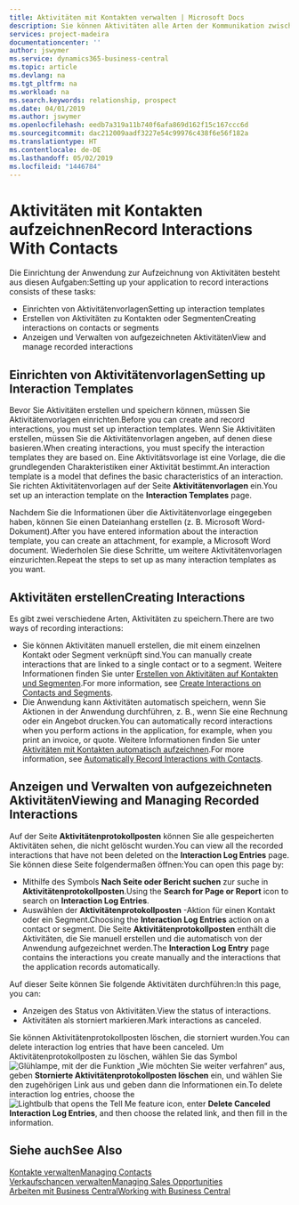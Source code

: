 ```yaml
---
title: Aktivitäten mit Kontakten verwalten | Microsoft Docs
description: Sie können Aktivitäten alle Arten der Kommunikation zwischen Ihrem Unternehmen und Ihren Kontakten aufzeichnen, uum Beispiel Briefe, Fax, E-Mail, Telefon, Besprechungen usw.
services: project-madeira
documentationcenter: ''
author: jswymer
ms.service: dynamics365-business-central
ms.topic: article
ms.devlang: na
ms.tgt_pltfrm: na
ms.workload: na
ms.search.keywords: relationship, prospect
ms.date: 04/01/2019
ms.author: jswymer
ms.openlocfilehash: eedb7a319a11b740f6afa869d162f15c167ccc6d
ms.sourcegitcommit: dac212009aadf3227e54c99976c438f6e56f182a
ms.translationtype: HT
ms.contentlocale: de-DE
ms.lasthandoff: 05/02/2019
ms.locfileid: "1446784"
---
```

# <a name="record-interactions-with-contacts"></a><span data-ttu-id="d4eb7-103">Aktivitäten mit Kontakten aufzeichnen</span><span class="sxs-lookup"><span data-stu-id="d4eb7-103">Record Interactions With Contacts</span></span>
<span data-ttu-id="d4eb7-104">Die Einrichtung der Anwendung zur Aufzeichnung von Aktivitäten besteht aus diesen Aufgaben:</span><span class="sxs-lookup"><span data-stu-id="d4eb7-104">Setting up your application to record interactions consists of these tasks:</span></span>

* <span data-ttu-id="d4eb7-105">Einrichten von Aktivitätenvorlagen</span><span class="sxs-lookup"><span data-stu-id="d4eb7-105">Setting up interaction templates</span></span>  
* <span data-ttu-id="d4eb7-106">Erstellen von Aktivitäten zu Kontakten oder Segmenten</span><span class="sxs-lookup"><span data-stu-id="d4eb7-106">Creating interactions on contacts or segments</span></span>  
* <span data-ttu-id="d4eb7-107">Anzeigen und Verwalten von aufgezeichneten Aktivitäten</span><span class="sxs-lookup"><span data-stu-id="d4eb7-107">View and manage recorded interactions</span></span>  

##  <a name="setting-up-interaction-templates"></a><span data-ttu-id="d4eb7-108">Einrichten von Aktivitätenvorlagen</span><span class="sxs-lookup"><span data-stu-id="d4eb7-108">Setting up Interaction Templates</span></span>
<span data-ttu-id="d4eb7-109">Bevor Sie Aktivitäten erstellen und speichern können, müssen Sie Aktivitätenvorlagen einrichten.</span><span class="sxs-lookup"><span data-stu-id="d4eb7-109">Before you can create and record interactions, you must set up interaction templates.</span></span> <span data-ttu-id="d4eb7-110">Wenn Sie Aktivitäten erstellen, müssen Sie die Aktivitätenvorlagen angeben, auf denen diese basieren.</span><span class="sxs-lookup"><span data-stu-id="d4eb7-110">When creating interactions, you must specify the interaction templates they are based on.</span></span> <span data-ttu-id="d4eb7-111">Eine Aktivitätsvorlage ist eine Vorlage, die die grundlegenden Charakteristiken einer Aktivität bestimmt.</span><span class="sxs-lookup"><span data-stu-id="d4eb7-111">An interaction template is a model that defines the basic characteristics of an interaction.</span></span>
<span data-ttu-id="d4eb7-112">Sie richten Aktivitätenvorlagen auf der Seite **Aktivitätenvorlagen** ein.</span><span class="sxs-lookup"><span data-stu-id="d4eb7-112">You set up an interaction template on the **Interaction Templates** page.</span></span>

<span data-ttu-id="d4eb7-113">Nachdem Sie die Informationen über die Aktivitätenvorlage eingegeben haben, können Sie einen Dateianhang erstellen (z. B. Microsoft Word-Dokument).</span><span class="sxs-lookup"><span data-stu-id="d4eb7-113">After you have entered information about the interaction template, you can create an attachment, for example, a Microsoft Word document.</span></span> <span data-ttu-id="d4eb7-114">Wiederholen Sie diese Schritte, um weitere Aktivitätenvorlagen einzurichten.</span><span class="sxs-lookup"><span data-stu-id="d4eb7-114">Repeat the steps to set up as many interaction templates as you want.</span></span>  

## <a name="creating-interactions"></a><span data-ttu-id="d4eb7-115">Aktivitäten erstellen</span><span class="sxs-lookup"><span data-stu-id="d4eb7-115">Creating Interactions</span></span>
<span data-ttu-id="d4eb7-116">Es gibt zwei verschiedene Arten, Aktivitäten zu speichern.</span><span class="sxs-lookup"><span data-stu-id="d4eb7-116">There are two ways of recording interactions:</span></span>

* <span data-ttu-id="d4eb7-117">Sie können Aktivitäten manuell erstellen, die mit einem einzelnen Kontakt oder Segment verknüpft sind.</span><span class="sxs-lookup"><span data-stu-id="d4eb7-117">You can manually create interactions that are linked to a single contact or to a segment.</span></span> <span data-ttu-id="d4eb7-118">Weitere Informationen finden Sie unter [Erstellen von Aktivitäten auf Kontakten und Segmenten](marketing-how-create-interactions.md).</span><span class="sxs-lookup"><span data-stu-id="d4eb7-118">For more information, see [Create Interactions on Contacts and Segments](marketing-how-create-interactions.md).</span></span>  
* <span data-ttu-id="d4eb7-119">Die Anwendung kann Aktivitäten automatisch speichern, wenn Sie Aktionen in der Anwendung durchführen, z. B., wenn Sie eine Rechnung oder ein Angebot drucken.</span><span class="sxs-lookup"><span data-stu-id="d4eb7-119">You can automatically record interactions when you perform actions in the application, for example, when you print an invoice, or quote.</span></span> <span data-ttu-id="d4eb7-120">Weitere Informationen finden Sie unter [Aktivitäten mit Kontakten automatisch aufzeichnen](marketing-auto-record-interactions.md).</span><span class="sxs-lookup"><span data-stu-id="d4eb7-120">For more information, see [Automatically Record Interactions with Contacts](marketing-auto-record-interactions.md).</span></span>

## <a name="viewing-and-managing-recorded-interactions"></a><span data-ttu-id="d4eb7-121">Anzeigen und Verwalten von aufgezeichneten Aktivitäten</span><span class="sxs-lookup"><span data-stu-id="d4eb7-121">Viewing and Managing Recorded Interactions</span></span>
<span data-ttu-id="d4eb7-122">Auf der Seite **Aktivitätenprotokollposten** können Sie alle gespeicherten Aktivitäten sehen, die nicht gelöscht wurden.</span><span class="sxs-lookup"><span data-stu-id="d4eb7-122">You can view all the recorded interactions that have not been deleted on the **Interaction Log Entries** page.</span></span> <span data-ttu-id="d4eb7-123">Sie können diese Seite folgendermaßen öffnen:</span><span class="sxs-lookup"><span data-stu-id="d4eb7-123">You can open this page by:</span></span>

* <span data-ttu-id="d4eb7-124">Mithilfe des Symbols **Nach Seite oder Bericht suchen** zur suche in **Aktivitätenprotokollposten**.</span><span class="sxs-lookup"><span data-stu-id="d4eb7-124">Using the **Search for Page or Report** icon to search on **Interaction Log Entries**.</span></span>
* <span data-ttu-id="d4eb7-125">Auswählen der **Aktivitätenprotokollposten** -Aktion für einen Kontakt oder ein Segment.</span><span class="sxs-lookup"><span data-stu-id="d4eb7-125">Choosing the **Interaction Log Entries** action on a contact or segment.</span></span>
  <span data-ttu-id="d4eb7-126">Die Seite **Aktivitätenprotokollposten** enthält die Aktivitäten, die Sie manuell erstellen und die automatisch von der Anwendung aufgezeichnet werden.</span><span class="sxs-lookup"><span data-stu-id="d4eb7-126">The **Interaction Log Entry** page contains the interactions you create manually and the interactions that the application records automatically.</span></span>

<span data-ttu-id="d4eb7-127">Auf dieser Seite können Sie folgende Aktivitäten durchführen:</span><span class="sxs-lookup"><span data-stu-id="d4eb7-127">In this page, you can:</span></span>

* <span data-ttu-id="d4eb7-128">Anzeigen des Status von Aktivitäten.</span><span class="sxs-lookup"><span data-stu-id="d4eb7-128">View the status of interactions.</span></span>
* <span data-ttu-id="d4eb7-129">Aktivitäten als storniert markieren.</span><span class="sxs-lookup"><span data-stu-id="d4eb7-129">Mark interactions as canceled.</span></span>

<span data-ttu-id="d4eb7-130">Sie können Aktivitätenprotokollposten löschen, die storniert wurden.</span><span class="sxs-lookup"><span data-stu-id="d4eb7-130">You can delete interaction log entries that have been canceled.</span></span> <span data-ttu-id="d4eb7-131">Um Aktivitätenprotokollposten zu löschen, wählen Sie das Symbol ![Glühlampe, mit der die Funktion „Wie möchten Sie weiter verfahren“](media/ui-search/search_small.png "Glühlampe, mit der die Funktion „Wie möchten Sie weiter verfahren") aus, geben **Stornierte Aktivitätenprotokollposten löschen** ein, und wählen Sie den zugehörigen Link aus und geben dann die Informationen ein.</span><span class="sxs-lookup"><span data-stu-id="d4eb7-131">To delete interaction log entries, choose the ![Lightbulb that opens the Tell Me feature](media/ui-search/search_small.png "Tell me what you want to do") icon, enter **Delete Canceled Interaction Log Entries**, and then choose the related link, and then fill in the information.</span></span>

## <a name="see-also"></a><span data-ttu-id="d4eb7-132">Siehe auch</span><span class="sxs-lookup"><span data-stu-id="d4eb7-132">See Also</span></span>
[<span data-ttu-id="d4eb7-133">Kontakte verwalten</span><span class="sxs-lookup"><span data-stu-id="d4eb7-133">Managing Contacts</span></span>](marketing-contacts.md)  
[<span data-ttu-id="d4eb7-134">Verkaufschancen verwalten</span><span class="sxs-lookup"><span data-stu-id="d4eb7-134">Managing Sales Opportunities</span></span>](marketing-manage-sales-opportunities.md)  
[<span data-ttu-id="d4eb7-135">Arbeiten mit  Business Central</span><span class="sxs-lookup"><span data-stu-id="d4eb7-135">Working with Business Central</span></span>](ui-work-product.md)  
